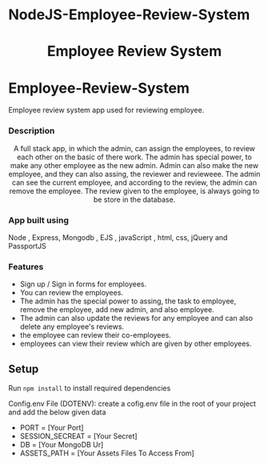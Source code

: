 # NodeJS-Employee-Review-System

 <h1 align="center">Employee Review System</h1>
 
# Employee-Review-System
Employee review system app used for reviewing employee.

### Description
<p align="center">
  A full stack app, in which the admin, can assign the employees, to review each other on the basic of there work. The admin has special power, to make any other employee
  as the new admin. Admin can also make the new employee, and they can also assing, the reviewer and revieweee. The admin can see the current employee, and according to the
  review, the admin can remove the employee. The review given to the employee, is always going to be store in the database.
</p>

### App built using 

Node , Express, Mongodb , EJS , javaScript , html, css, jQuery and PassportJS

### Features

  - Sign up / Sign in forms for employees.
  - You can review the employees.
  - The admin has the special power to assing, the task to employee, remove the employee, add new admin, and also employee.
  - The admin can also update the reviews for any employee and can also delete any employee's reviews. 
  - the employee can review their co-employees.
  - employees can view their review which are given by other employees. 

## Setup

Run `npm install` to install required dependencies

Config.env File (DOTENV): create a cofig.env file in the root of your project and add the below given data

- PORT = [Your Port]
- SESSION_SECREAT = [Your Secret]
- DB = [Your MongoDB Ur]
- ASSETS_PATH = [Your Assets Files To Access From]

 
